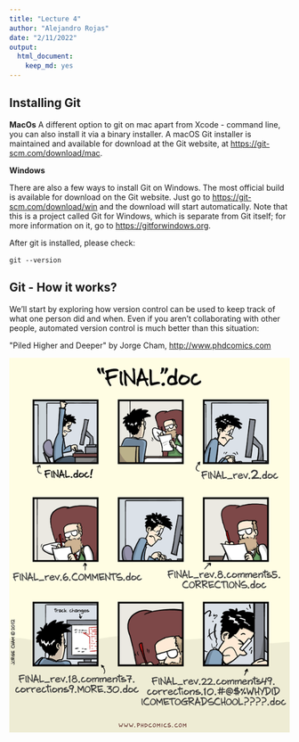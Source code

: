 ```yaml
---
title: "Lecture 4"
author: "Alejandro Rojas"
date: "2/11/2022"
output: 
  html_document: 
    keep_md: yes
---
```




## Installing Git

__MacOs__
A different option to git on mac apart from Xcode - command line, you can also install it via a binary installer. A macOS Git installer is maintained and available for download at the Git website, at https://git-scm.com/download/mac.

__Windows__

There are also a few ways to install Git on Windows. The most official build is available for download on the Git website. Just go to https://git-scm.com/download/win and the download will start automatically. Note that this is a project called Git for Windows, which is separate from Git itself; for more information on it, go to https://gitforwindows.org.

After git is installed, please check:
```
git --version
```

## Git - How it works?

We’ll start by exploring how version control can be used to keep track of what one person did and when. Even if you aren’t collaborating with other people, automated version control is much better than this situation:

"Piled Higher and Deeper" by Jorge Cham, http://www.phdcomics.com

![image 1][id]



[id]: Images/phd101212s.png
